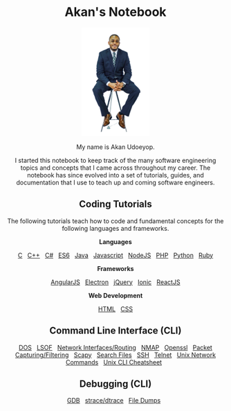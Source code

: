 
<div style="text-align:center">

  # Akan's Notebook

  <img src="assets/akan.png" alt="drawing" height="250"/>

  My name is Akan Udoeyop.

  I started this notebook to keep track of the many software engineering topics and concepts that I came across throughout my career. The notebook has since evolved into a set of tutorials, guides, and documentation that I use to teach up and coming software engineers.

  ## Coding Tutorials
  The following tutorials teach how to code and fundamental concepts for the following languages and frameworks.

  **Languages**

  [C](modules/coding/languages/c) &nbsp;
  [C++](modules/coding/languages/c++) &nbsp;
  [C#](modules/coding/languages/c#) &nbsp;
  [ES6](modules/coding/languages/es6) &nbsp;
  [Java](modules/coding/languages/java) &nbsp;
  [Javascript](modules/coding/languages/javascript) &nbsp;
  [NodeJS](modules/coding/languages/nodejs) &nbsp;
  [PHP](modules/coding/languages/php) &nbsp;
  [Python](modules/coding/languages/python) &nbsp;
  [Ruby](modules/coding/languages/ruby)

  **Frameworks**

  [AngularJS](modules/coding/languages/angularjs) &nbsp;
  [Electron](modules/coding/languages/electron) &nbsp;
  [jQuery](modules/coding/languages/jquery) &nbsp;
  [Ionic](modules/coding/languages/ionic) &nbsp;
  [ReactJS](modules/coding/languages/reactjs)

  **Web Development**

  [HTML](modules/coding/languages/html) &nbsp;
  [CSS](modules/coding/languages/css)


  ## Command Line Interface (CLI)

  [DOS](modules/cli/dos_cheatcheet.md) &nbsp;
  [LSOF](modules/cli/lsof.md) &nbsp;
  [Network Interfaces/Routing](modules/cli/nmap.md) &nbsp;
  [NMAP](modules/cli/nmap.md) &nbsp;
  [Openssl](modules/cli/openssl.md) &nbsp;
  [Packet Capturing/Filtering](modules/cli/packet_capture_filtering.md) &nbsp;
  [Scapy](modules/cli/scapy.md) &nbsp;
  [Search Files](modules/cli/search_files.md) &nbsp;
  [SSH](modules/cli/ssh.md) &nbsp;
  [Telnet](modules/cli/telnet.md) &nbsp;
  [Unix Network Commands](modules/cli/unix_network_commands.md) &nbsp;
  [Unix CLI Cheatsheet](modules/cli/unix_cli_cheatsheet.md) &nbsp;

  ## Debugging (CLI)

  [GDB](modules/debugging/gdb.md) &nbsp;
  [strace/dtrace](modules/debugging/debugging.md) &nbsp;
  [File Dumps](modules/debugging/file_dumps.md) &nbsp;
</div>
